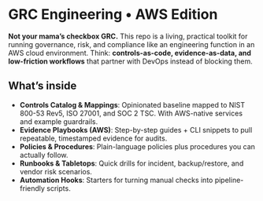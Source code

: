 # GRC Engineering • AWS Edition

**Not your mama’s checkbox GRC.** This repo is a living, practical toolkit for running governance, risk, and compliance like an engineering function in an AWS cloud environment. Think: **controls-as-code, evidence-as-data, and low-friction workflows** that partner with DevOps instead of blocking them.

## What’s inside
- **Controls Catalog & Mappings**: Opinionated baseline mapped to NIST 800-53 Rev5, ISO 27001, and SOC 2 TSC. With AWS-native services and example guardrails.
- **Evidence Playbooks (AWS)**: Step-by-step guides + CLI snippets to pull repeatable, timestamped evidence for audits.
- **Policies & Procedures**: Plain-language policies plus procedures you can actually follow.
- **Runbooks & Tabletops**: Quick drills for incident, backup/restore, and vendor risk scenarios.
- **Automation Hooks**: Starters for turning manual checks into pipeline-friendly scripts.

